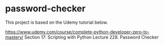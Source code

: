 # password-checker



This project is based on the Udemy tutorial below.

https://www.udemy.com/course/complete-python-developer-zero-to-mastery/ 
Section 17: Scripting with Python 
Lecture 228. Password Checker
